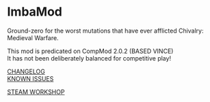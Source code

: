 # ImbaMod

Ground-zero for the worst mutations that have ever afflicted Chivalry: Medieval Warfare.

This mod is predicated on CompMod 2.0.2 (BASED VINCE)  
It has not been deliberately balanced for competitive play!

[CHANGELOG](CHANGELOG.md)  
[KNOWN ISSUES](KNOWN-ISSUES.md)

[STEAM WORKSHOP](https://steamcommunity.com/sharedfiles/filedetails/?id=2358740950)
